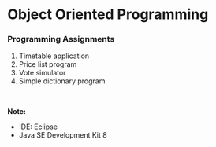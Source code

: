# **Object Oriented Programming**

### **Programming Assignments**

1. Timetable application
2. Price list program
3. Vote simulator
4. Simple dictionary program

<br/>

**Note:**
- IDE: Eclipse
- Java SE Development Kit 8

